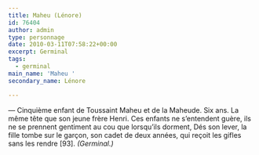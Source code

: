```yaml
---
title: Maheu (Lénore)
id: 76404
author: admin
type: personnage
date: 2010-03-11T07:58:22+00:00
excerpt: Germinal
tags:
  - germinal
main_name: 'Maheu '
secondary_name: Lénore

---
```

— Cinquième enfant de Toussaint Maheu et de la Maheude. Six ans. La même tête que son jeune frère Henri. Ces enfants ne s’entendent guère, ils ne se prennent gentiment au cou que lorsqu’ils dorment, Dés son lever, la fille tombe sur le garçon, son cadet de deux années, qui reçoit les gifles sans les rendre [93]. _(Germinal.)_